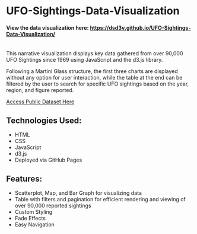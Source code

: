 # UFO-Sightings-Data-Visualization

#### View the data visualization here: https://dsd3v.github.io/UFO-Sightings-Data-Visualization/

<br />
This narrative visualization displays key data gathered from over 90,000 UFO Sightings since 1969 using JavaScript and the d3.js library.

Following a Martini Glass structure, the first three charts are displayed without any option for user interaction, while the table at the end
can be filtered by the user to search for specific UFO sightings based on the year, region, and figure reported.

[Access Public Dataset Here](https://data.world/timothyrenner/ufo-sightings)

## Technologies Used:
- HTML
- CSS
- JavaScript
- d3.js
- Deployed via GitHub Pages

## Features:
- Scatterplot, Map, and Bar Graph for visualizing data
- Table with filters and pagination for efficient rendering and viewing of over 90,000 reported sightings
- Custom Styling
- Fade Effects
- Easy Navigation
